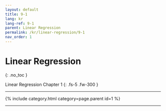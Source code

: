 ```yaml
---
layout: default
title: 9-1
lang: kr
lang-ref: 9-1
parent: Linear Regression
permalink: /kr/linear-regression/9-1
nav_order: 1
---
```


# Linear Regression
{: .no_toc }


Linear Regression Chapter 1
{: .fs-5 .fw-300 }

---

{% include category.html category=page.parent id=1 %}

---

